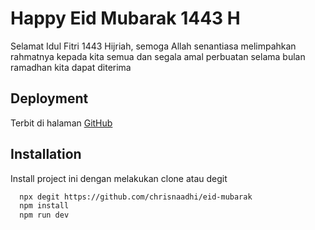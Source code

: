 # Happy Eid Mubarak 1443 H

Selamat Idul Fitri 1443 Hijriah, semoga Allah senantiasa melimpahkan rahmatnya kepada kita semua dan segala amal perbuatan selama bulan ramadhan kita dapat diterima

## Deployment

Terbit di halaman [GitHub]('https://chrisnaadhi.github.io/eid-mubarak/')

## Installation

Install project ini dengan melakukan clone atau degit

```bash
  npx degit https://github.com/chrisnaadhi/eid-mubarak
  npm install
  npm run dev
```

